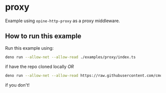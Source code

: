 # proxy

Example using `opine-http-proxy` as a proxy middleware.

## How to run this example

Run this example using:

```bash
deno run --allow-net --allow-read ./examples/proxy/index.ts
```

if have the repo cloned locally _OR_

```bash
deno run --allow-net --allow-read https://raw.githubusercontent.com/cmorten/opine/main/examples/proxy/index.ts
```

if you don't!
